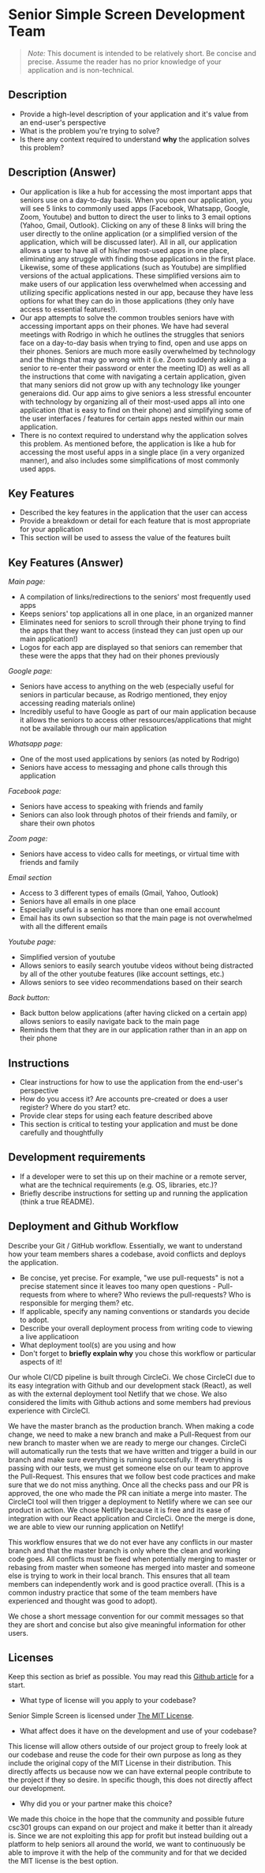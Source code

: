 # Senior Simple Screen Development Team

> _Note:_ This document is intended to be relatively short. Be concise and precise. Assume the reader has no prior knowledge of your application and is non-technical. 

## Description 
 * Provide a high-level description of your application and it's value from an end-user's perspective
 * What is the problem you're trying to solve?
 * Is there any context required to understand **why** the application solves this problem?
 
## Description (Answer)
 * Our application is like a hub for accessing the most important apps that seniors use on a day-to-day basis. When you open our application, you will see 5 links to commonly used apps (Facebook, Whatsapp, Google, Zoom, Youtube) and button to direct the user to links to 3 email options (Yahoo, Gmail, Outlook). Clicking on any of these 8 links will bring the user directly to the online application (or a simplified version of the application, which will be discussed later). All in all, our application allows a user to have all of his/her most-used apps in one place, eliminating any struggle with finding those applications in the first place. Likewise, some of these applications (such as Youtube) are simplified versions of the actual applications. These simplified versions aim to make users of our application less overwhelmed when accessing and utilizing specific applications nested in our app, because they have less options for what they can do in those applications (they only have access to essential features!). 
 * Our app attempts to solve the common troubles seniors have with accessing important apps on their phones. We have had several meetings with Rodrigo in which he outlines the struggles that seniors face on a day-to-day basis when trying to find, open and use apps on their phones. Seniors are much more easily overwhelmed by technology and the things that may go wrong with it (i.e. Zoom suddenly asking a senior to re-enter their password or enter the meeting ID) as well as all the instructions that come with navigating a certain application, given that many seniors did not grow up with any technology like younger generaions did. Our app aims to give seniors a less stressful encounter with technology by organizing all of their most-used apps all into one application (that is easy to find on their phone) and simplifying some of the user interfaces / features for certain apps nested within our main application. 
 * There is no context required to understand why the application solves this problem. As mentioned before, the application is like a hub for accessing the most useful apps in a single place (in a very organized manner), and also includes some simplifications of most commonly used apps. 

## Key Features
 * Described the key features in the application that the user can access
 * Provide a breakdown or detail for each feature that is most appropriate for your application
 * This section will be used to assess the value of the features built

## Key Features (Answer)
*Main page:*
- A compilation of links/redirections to the seniors' most frequently used apps
- Keeps seniors' top applications all in one place, in an organized manner
- Eliminates need for seniors to scroll through their phone trying to find the apps that they want to access (instead they can just open up our main application!)
- Logos for each app are displayed so that seniors can remember that these were the apps that they had on their phones previously

*Google page:*
- Seniors have access to anything on the web (especially useful for seniors in particular because, as Rodrigo mentioned, they enjoy accessing reading materials online)
- Incredibly useful to have Google as part of our main application because it allows the seniors to access other ressources/applications that might not be available through our main application

*Whatsapp page:*
- One of the most used applications by seniors (as noted by Rodrigo)
- Seniors have access to messaging and phone calls through this application

*Facebook page:*
- Seniors have access to speaking with friends and family
- Seniors can also look through photos of their friends and family, or share their own photos

*Zoom page:*
- Seniors have access to video calls for meetings, or virtual time with friends and family

*Email section*
- Access to 3 different types of emails (Gmail, Yahoo, Outlook) 
- Seniors have all emails in one place
- Especially useful is a senior has more than one email account 
- Email has its own subsection so that the main page is not overwhelmed with all the different emails

*Youtube page:*
- Simplified version of youtube
- Allows seniors to easily search youtube videos without being distracted by all of the other youtube features (like account settings, etc.)
- Allows seniors to see video recommendations based on their search

*Back button:*
- Back button below applications (after having clicked on a certain app) allows seniors to easily navigate back to the main page
- Reminds them that they are in our application rather than in an app on their phone


## Instructions
 * Clear instructions for how to use the application from the end-user's perspective
 * How do you access it? Are accounts pre-created or does a user register? Where do you start? etc. 
 * Provide clear steps for using each feature described above
 * This section is critical to testing your application and must be done carefully and thoughtfully
 
 ## Development requirements
 * If a developer were to set this up on their machine or a remote server, what are the technical requirements (e.g. OS, libraries, etc.)?
 * Briefly describe instructions for setting up and running the application (think a true README).
 
 ## Deployment and Github Workflow

Describe your Git / GitHub workflow. Essentially, we want to understand how your team members shares a codebase, avoid conflicts and deploys the application.

 * Be concise, yet precise. For example, "we use pull-requests" is not a precise statement since it leaves too many open questions - Pull-requests from where to where? Who reviews the pull-requests? Who is responsible for merging them? etc.
 * If applicable, specify any naming conventions or standards you decide to adopt.
 * Describe your overall deployment process from writing code to viewing a live applicatioon
 * What deployment tool(s) are you using and how
 * Don't forget to **briefly explain why** you chose this workflow or particular aspects of it!

 Our whole CI/CD pipeline is built through CircleCi. We chose CircleCI due to its easy integration with Github and our development stack (React), as well as with the external
 deployment tool Netlify that we chose. We also considered the limits with Github actions and some members had previous experience with CircleCI.

 We have the master branch as the production branch. When making a code change, we need to make a new branch and make a Pull-Request from our new branch to master when we are ready to merge our changes. CircleCi will automatically run the tests that we have written and trigger a build in our branch and make sure everything is running succesfully. If everything is passing with our tests, we must get someone else on our team to approve the Pull-Request. This ensures that we follow best code practices and make sure that we do not miss anything. Once all the checks pass and our PR is approved, the one who made the PR can initiate a merge into master. The CircleCI tool will then trigger a deployment to Netlify where we can see our product in action. We chose Netlify because it is free and its ease of integration with our React application and CircleCi. Once the merge is done, we are able to view our running application on Netlify!

 This workflow ensures that we do not ever have any conflicts in our master branch and that the master branch is only where the clean and working code goes. All conflicts must be fixed when potentially merging to master or rebasing from master when someone has merged into master and someone else is trying to work in their local branch. This ensures that all team members can independently work and is good practice overall. (This is a common industry practice that some of the team members have experienced and thought was good to adopt).

 We chose a short message convention for our commit messages so that they are short and concise but also give meaningful information for other users. 

 ## Licenses 

 Keep this section as brief as possible. You may read this [Github article](https://help.github.com/en/github/creating-cloning-and-archiving-repositories/licensing-a-repository) for a start.

 * What type of license will you apply to your codebase?

 Senior Simple Screen is licensed under [The MIT License](LICENSE).

 * What affect does it have on the development and use of your codebase?

 This license will allow others outside of our project group to freely look at our codebase and reuse the code for their own
 purpose as long as they include the original copy of the MIT License in their distribution. This directly affects us because now we can have external people contribute to the project if they so desire. In specific though, this does not directly affect our development. 

 * Why did you or your partner make this choice?

 We made this choice in the hope that the community and possible future csc301 groups can expand on our project and make it
 better than it already is. Since we are not exploiting this app for profit but instead building out a platform to help
 seniors all around the world, we want to continuously be able to improve it with the help of the community and for that
 we decided the MIT license is the best option. 
